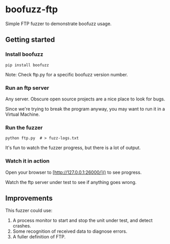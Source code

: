 # boofuzz-ftp
Simple FTP fuzzer to demonstrate boofuzz usage.

## Getting started

### Install boofuzz

    pip install boofuzz

Note: Check ftp.py for a specific boofuzz version number.

### Run an ftp server
Any server. Obscure open source projects are a nice place to look for bugs.

Since we're trying to break the program anyway, you may want to run it in a
Virtual Machine.

### Run the fuzzer

    python ftp.py  # > fuzz-logs.txt

It's fun to watch the fuzzer progress, but there is a lot of output.

### Watch it in action
Open your browser to [http://127.0.0.1:26000/]() to see progress.

Watch the ftp server under test to see if anything goes wrong.

## Improvements
This fuzzer could use:
1. A process monitor to start and stop the unit under test, and detect crashes.
2. Some recognition of received data to diagnose errors.
3. A fuller definition of FTP.
